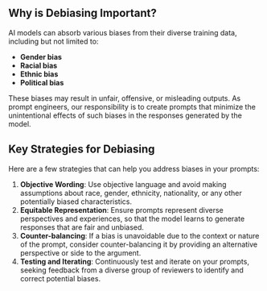 ## Why is Debiasing Important?

AI models can absorb various biases from their diverse training data, including but not limited to:

- **Gender bias**
- **Racial bias**
- **Ethnic bias**
- **Political bias**

These biases may result in unfair, offensive, or misleading outputs. As prompt engineers, our responsibility is to create prompts that minimize the unintentional effects of such biases in the responses generated by the model.

## Key Strategies for Debiasing

Here are a few strategies that can help you address biases in your prompts:

1. **Objective Wording**: Use objective language and avoid making assumptions about race, gender, ethnicity, nationality, or any other potentially biased characteristics.
2. **Equitable Representation**: Ensure prompts represent diverse perspectives and experiences, so that the model learns to generate responses that are fair and unbiased.
3. **Counter-balancing**: If a bias is unavoidable due to the context or nature of the prompt, consider counter-balancing it by providing an alternative perspective or side to the argument.
4. **Testing and Iterating**: Continuously test and iterate on your prompts, seeking feedback from a diverse group of reviewers to identify and correct potential biases.